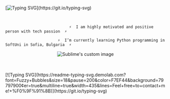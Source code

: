[![Typing SVG](https://readme-typing-svg.demolab.com?font=Fuzzy+Bubbles&size=18&pause=200&color=F7EF44&background=79797900&center=true&multiline=true&width=435&lines=Hi+there!+%F0%9F%91%8B;I'm+Python+student+and+enthusiast!)](https://git.io/typing-svg)

<br />

                                ⚡  I am highly motivated and positive person with tech passion  ⚡ 
    
                           ⚡  I’m currently learning Python programming in SoftUni in Sofia, Bulgaria  ⚡ 


<p align="center">
  <img src="[![GitHub Streak](https://streak-stats.demolab.com?user=zabethye&theme=python-dark&fire=DD2727)](https://git.io/streak-stats)" alt="Sublime's custom image"/>
</p>
<br />
<br />
[![Typing SVG](https://readme-typing-svg.demolab.com?font=Fuzzy+Bubbles&size=18&pause=200&color=F7EF44&background=79797900&center=true&multiline=true&width=435&lines=Feel+free+to+contact+me!+%F0%9F%91%8B)](https://git.io/typing-svg)
